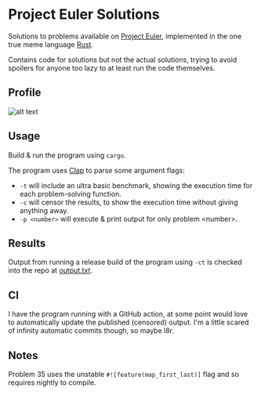# Project Euler Solutions

Solutions to problems available on [Project Euler](https://projecteuler.net),
implemented in the one true meme language [Rust](https://rust-lang.org/).

Contains code for solutions but not the actual solutions, trying to avoid
spoilers for anyone too lazy to at least run the code themselves.

## Profile

![alt text](https://projecteuler.net/profile/mry666.png)

## Usage

Build & run the program using `cargo`.

The program uses [Clap](https://github.com/clap-rs/clap) to parse some argument
flags:

- `-t` will include an ultra basic benchmark, showing the execution time for
  each problem-solving function.
- `-c` will censor the results, to show the execution time without giving
  anything away.
- `-p <number>` will execute & print output for only problem \<number\>.

## Results

Output from running a release build of the program using `-ct` is checked
into the repo at [output.txt](output.txt).

## CI

I have the program running with a GitHub action, at some point would love to
automatically update the published (censored) output. I'm a little scared of
infinity automatic commits though, so maybe l8r.

## Notes

Problem 35 uses the unstable `#![feature(map_first_last)]` flag and so requires
nightly to compile.
